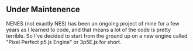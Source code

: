 ## Under Maintenence

NENES (not exactly NES) has been an ongoing project of mine for a few years as I learned to code, and that means a lot of the code is pretty terrible.
So I've decided to start from the ground up on a new engine called "Pixel Perfect p5.js Engine" or 3p5E.js for short.
